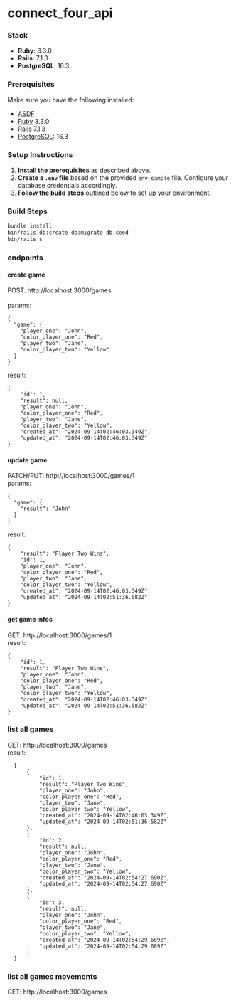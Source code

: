 # connect_four_api
### Stack
- **Ruby**: 3.3.0  
- **Rails**: 7.1.3  
- **PostgreSQL**: 16.3

### Prerequisites
Make sure you have the following installed:

- [ASDF](https://asdf-vm.com/guide/getting-started.html)
- [Ruby](https://gorails.com/setup/ubuntu/22.04#ruby) 3.3.0
- [Rails](https://gorails.com/setup/ubuntu/22.04#rails) 7.1.3
- [PostgreSQL](https://gorails.com/setup/ubuntu/22.04#database): 16.3

### Setup Instructions
1. **Install the prerequisites** as described above.
2. **Create a `.env` file** based on the provided `env-sample` file. Configure your database credentials accordingly.
3. **Follow the build steps** outlined below to set up your environment.

### Build Steps
```bash
bundle install
bin/rails db:create db:migrate db:seed
bin/rails s
```


### endpoints 

#### create game
POST: http://localhost:3000/games  
<br/>params:
```
{
  "game": {
    "player_one": "John",
    "color_player_one": "Red",
    "player_two": "Jane",
    "color_player_two": "Yellow"
  }
}
```
result:
```
{
    "id": 1,
    "result": null,
    "player_one": "John",
    "color_player_one": "Red",
    "player_two": "Jane",
    "color_player_two": "Yellow",
    "created_at": "2024-09-14T02:46:03.349Z",
    "updated_at": "2024-09-14T02:46:03.349Z"
}
```
#### update game
PATCH/PUT: http://localhost:3000/games/1
<br/>params:
```
{
  "game": {
    "result": "John"
  }
}
```
result:
```
{
    "result": "Player Two Wins",
    "id": 1,
    "player_one": "John",
    "color_player_one": "Red",
    "player_two": "Jane",
    "color_player_two": "Yellow",
    "created_at": "2024-09-14T02:46:03.349Z",
    "updated_at": "2024-09-14T02:51:36.582Z"
}
```

#### get game infos
GET: http://localhost:3000/games/1
<br/>result:
```
{
    "id": 1,
    "result": "Player Two Wins",
    "player_one": "John",
    "color_player_one": "Red",
    "player_two": "Jane",
    "color_player_two": "Yellow",
    "created_at": "2024-09-14T02:46:03.349Z",
    "updated_at": "2024-09-14T02:51:36.582Z"
}
```

### list all games 
GET: http://localhost:3000/games
<br/>result:
```
  [
      {
          "id": 1,
          "result": "Player Two Wins",
          "player_one": "John",
          "color_player_one": "Red",
          "player_two": "Jane",
          "color_player_two": "Yellow",
          "created_at": "2024-09-14T02:46:03.349Z",
          "updated_at": "2024-09-14T02:51:36.582Z"
      },
      {
          "id": 2,
          "result": null,
          "player_one": "John",
          "color_player_one": "Red",
          "player_two": "Jane",
          "color_player_two": "Yellow",
          "created_at": "2024-09-14T02:54:27.690Z",
          "updated_at": "2024-09-14T02:54:27.690Z"
      },
      {
          "id": 3,
          "result": null,
          "player_one": "John",
          "color_player_one": "Red",
          "player_two": "Jane",
          "color_player_two": "Yellow",
          "created_at": "2024-09-14T02:54:29.609Z",
          "updated_at": "2024-09-14T02:54:29.609Z"
      }
  ]
```

### list all games movements
GET: http://localhost:3000/games
